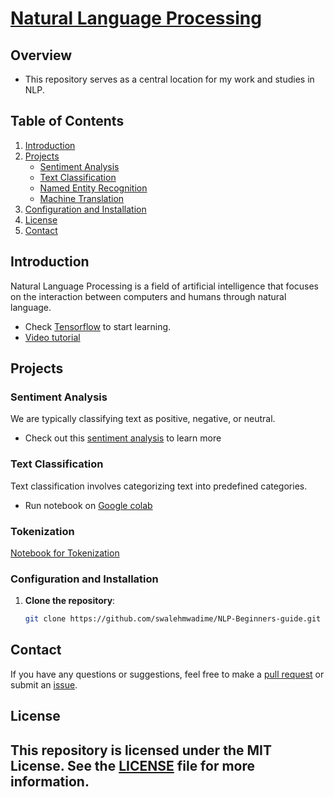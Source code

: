 <h1><u><b>Natural Language Processing </b></u></h1>


## Overview
- This repository serves as a central location for my work and studies in NLP.<br>

## Table of Contents
1. [Introduction](#introduction)
2. [Projects](#projects)
    - [Sentiment Analysis](https://github.com/swalehmwadime/British-Airways-Ds)
    - [Text Classification](https://colab.research.google.com/drive/1Pz_FwYLuwkwJho-swH0o8M60nYhYMFx1)
    - [Named Entity Recognition](#named-entity-recognition)
    - [Machine Translation](#machine-translation)
3. [Configuration and Installation](#setup-and-installation)
4. [License](#license)
5. [Contact](#contact)

## Introduction
Natural Language Processing is a field of artificial intelligence that focuses on the interaction between computers and humans through natural language. <br>
- Check [Tensorflow](https://www.tensorflow.org/) to start learning.<br>
- [Video tutorial](https://www.youtube.com/watch?v=fNxaJsNG3-s&list=PLQY2H8rRoyvzDbLUZkbudP-MFQZwNmU4S)


## Projects
### Sentiment Analysis
We are typically classifying text as positive, negative, or neutral.
- Check out this [sentiment analysis](https://github.com/swalehmwadime/British-Airways-Ds) to learn more

### Text Classification
Text classification involves categorizing text into predefined categories. 
- Run notebook on [Google colab](https://colab.research.google.com/drive/1Pz_FwYLuwkwJho-swH0o8M60nYhYMFx1) 



### Tokenization
[Notebook for Tokenization](https://github.com/swalehmwadime/NLP-Beginners-guide/blob/main/Tokenization.md)
### Configuration and Installation
1. **Clone the repository**:
    ```bash
    git clone https://github.com/swalehmwadime/NLP-Beginners-guide.git
   
    ```





## Contact
If you have any questions or suggestions, feel free to make a [pull request](https://github.com/swalehmwadime/NLP-Beginners-guide/pulls) or submit an [issue](https://github.com/swalehmwadime/NLP-Beginners-guide/issues).

## License
This repository is licensed under the MIT License. See the [LICENSE](https://github.com/swalehmwadime/NLP-Beginners-guide?tab=MIT-1-ov-file) file for more information.
---

